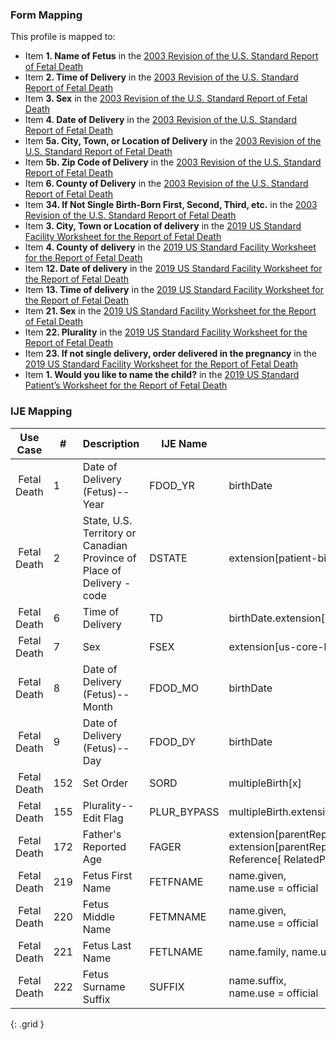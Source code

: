 ### Form Mapping
This profile is mapped to:
 * Item **1. Name of Fetus** in the [2003 Revision of the U.S. Standard Report of Fetal Death](https://www.cdc.gov/nchs/data/dvs/FDEATH11-03finalACC.pdf)
 * Item **2. Time of Delivery** in the [2003 Revision of the U.S. Standard Report of Fetal Death](https://www.cdc.gov/nchs/data/dvs/FDEATH11-03finalACC.pdf)
 * Item **3. Sex** in the [2003 Revision of the U.S. Standard Report of Fetal Death](https://www.cdc.gov/nchs/data/dvs/FDEATH11-03finalACC.pdf)
 * Item **4. Date of Delivery** in the [2003 Revision of the U.S. Standard Report of Fetal Death](https://www.cdc.gov/nchs/data/dvs/FDEATH11-03finalACC.pdf)
 * Item **5a. City, Town, or Location of Delivery** in the [2003 Revision of the U.S. Standard Report of Fetal Death](https://www.cdc.gov/nchs/data/dvs/FDEATH11-03finalACC.pdf)
 * Item **5b. Zip Code of Delivery** in the [2003 Revision of the U.S. Standard Report of Fetal Death](https://www.cdc.gov/nchs/data/dvs/FDEATH11-03finalACC.pdf)
 * Item **6. County of Delivery** in the [2003 Revision of the U.S. Standard Report of Fetal Death](https://www.cdc.gov/nchs/data/dvs/FDEATH11-03finalACC.pdf)
 * Item **34. If Not Single Birth-Born First, Second, Third, etc.** in the [2003 Revision of the U.S. Standard Report of Fetal Death](https://www.cdc.gov/nchs/data/dvs/FDEATH11-03finalACC.pdf)
 * Item **3. City, Town or Location of delivery** in the [2019 US Standard Facility Worksheet for the Report of Fetal Death](https://www.cdc.gov/nchs/data/dvs/fetal-death-facility-worksheet-2019-508.pdf)
 * Item **4. County of delivery** in the [2019 US Standard Facility Worksheet for the Report of Fetal Death](https://www.cdc.gov/nchs/data/dvs/fetal-death-facility-worksheet-2019-508.pdf)
 * Item **12. Date of delivery** in the [2019 US Standard Facility Worksheet for the Report of Fetal Death](https://www.cdc.gov/nchs/data/dvs/fetal-death-facility-worksheet-2019-508.pdf)
 * Item **13. Time of delivery** in the [2019 US Standard Facility Worksheet for the Report of Fetal Death](https://www.cdc.gov/nchs/data/dvs/fetal-death-facility-worksheet-2019-508.pdf)
 * Item **21. Sex** in the [2019 US Standard Facility Worksheet for the Report of Fetal Death](https://www.cdc.gov/nchs/data/dvs/fetal-death-facility-worksheet-2019-508.pdf)
 * Item **22. Plurality** in the [2019 US Standard Facility Worksheet for the Report of Fetal Death](https://www.cdc.gov/nchs/data/dvs/fetal-death-facility-worksheet-2019-508.pdf)
 * Item **23. If not single delivery, order delivered in the pregnancy** in the [2019 US Standard Facility Worksheet for the Report of Fetal Death](https://www.cdc.gov/nchs/data/dvs/fetal-death-facility-worksheet-2019-508.pdf)
 * Item **1. Would you like to name the child?** in the [2019 US Standard Patient’s Worksheet for the Report of Fetal Death](https://www.cdc.gov/nchs/data/dvs/fetal-death-mother-worksheet-english-2019-508.pdf)

### IJE Mapping

| **Use Case** |  **#**   |  **Description**  | **IJE Name**  |  **Field**  |  **Type**  | **Value Set**  |
| :---------: | --------------- | ------------ | ------------- | ---------- | ---------- | -------------- |
| Fetal Death | 1 | Date of Delivery (Fetus)--Year | FDOD_YR | birthDate | | |
| Fetal Death | 2 | State, U.S. Territory or Canadian Province of Place of Delivery - code | DSTATE | extension[patient-birthPlace].value[x].state |codeable |[ValueSetStatesTerritoriesAndProvincesVitalRecords]  |
| Fetal Death | 6 | Time of Delivery | TD | birthDate.extension[patient-birthTime] | |See [PartialDatesAndTimes] |
| Fetal Death | 7 | Sex | FSEX | extension[us-core-birthsex].value |codeable |[USCoreBirthSexVS](http://hl7.org/fhir/us/core/ValueSet/birthsex) |
| Fetal Death | 8 | Date of Delivery (Fetus)--Month | FDOD_MO | birthDate | | |
| Fetal Death | 9 | Date of Delivery (Fetus)--Day | FDOD_DY | birthDate | | |
| Fetal Death | 152 | Set Order | SORD | multipleBirth[x] |integer | |
| Fetal Death | 155 | Plurality--Edit Flag | PLUR_BYPASS | multipleBirth.extension[bypassEditFlag].value |codeable |[PluralityEditFlagsVS], <br />See [Handling of edit flags] |
| Fetal Death | 172 | Father's Reported Age | FAGER | extension[parentReportedAgeAtDelivery].extension[reportedAge].value, <br />extension[parentReportedAgeAtDelivery].extension[motherOrFather].value=<br />Reference[ RelatedPersonFatherNaturalVitalRecords ] |quantity | |
| Fetal Death | 219 | Fetus First Name | FETFNAME | name.given, <br />name.use = official |string |See [Note on Decedent Name] |
| Fetal Death | 220 | Fetus Middle Name | FETMNAME | name.given, <br />name.use = official |string |See [Note on Decedent Name] |
| Fetal Death | 221 | Fetus Last Name | FETLNAME | name.family, name.use = official. (absence is equivalent to ‘UNKNOWN’.) |string  |See [Note on Decedent Name] |
| Fetal Death | 222 | Fetus Surname Suffix | SUFFIX | name.suffix, <br />name.use = official |string | |
{: .grid }
